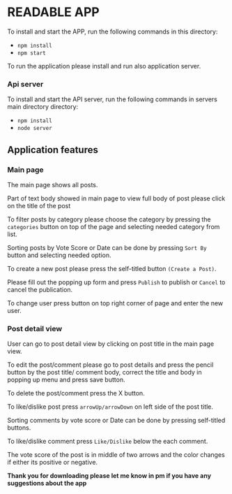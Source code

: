 # READABLE APP

To install and start the APP, run the following commands in this directory:

* `npm install`
* `npm start`

To run the application please install and run also application server.

### Api server

To install and start the API server, run the following commands in servers main directory directory:

* `npm install`
* `node server`

## Application features


### Main page

The main page shows all posts.

Part of text body showed in main page to view full body of post please click on the title of the post

To filter posts by category please choose the category by pressing the `categories` button on top of the page and selecting needed category from list.

Sorting posts by Vote Score or Date can be done by pressing `Sort By` button and selecting needed option.

To create a new post please press the self-titled button `(Create a Post)`.

Please fill out the popping up form and press `Publish` to publish or `Cancel` to cancel the publication.

To change user press button on top right corner of page and enter the new user.

### Post detail view

User can go to post detail view by clicking on post title in the main page view.

To edit the post/comment please go to post details and press the pencil button by the post title/ comment body, correct the title and body in popping up menu and press save button.

To delete the post/comment press the X button.

To like/dislike post press `arrowUp/arrowDown` on left side of the post title.

Sorting comments by vote score or Date can be done by pressing self-titled buttons.

To like/dislike comment press `Like/Dislike` below the each comment.

The vote score of the post is in middle of two arrows and the color changes if either its positive or negative.



**Thank you for downloading please let me know in pm if you have any suggestions about the app**
